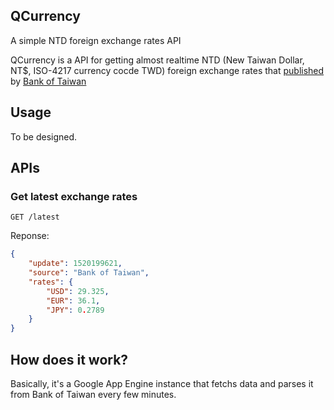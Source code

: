 QCurrency
----
A simple NTD foreign exchange rates API

QCurrency is a API for getting almost realtime NTD (New Taiwan Dollar, NT$, ISO-4217 currency cocde TWD) foreign exchange rates that [published](http://rate.bot.com.tw/) by [Bank of Taiwan](http://www.bot.com.tw/)

## Usage

To be designed.

## APIs

### Get latest exchange rates

```http
GET /latest
```

Reponse:

```json
{
	"update": 1520199621,
	"source": "Bank of Taiwan",
	"rates": {
		"USD": 29.325,
		"EUR": 36.1,
		"JPY": 0.2789
	}
}
```

## How does it work?

Basically, it's a Google App Engine instance that fetchs data and parses it from Bank of Taiwan every few minutes. 